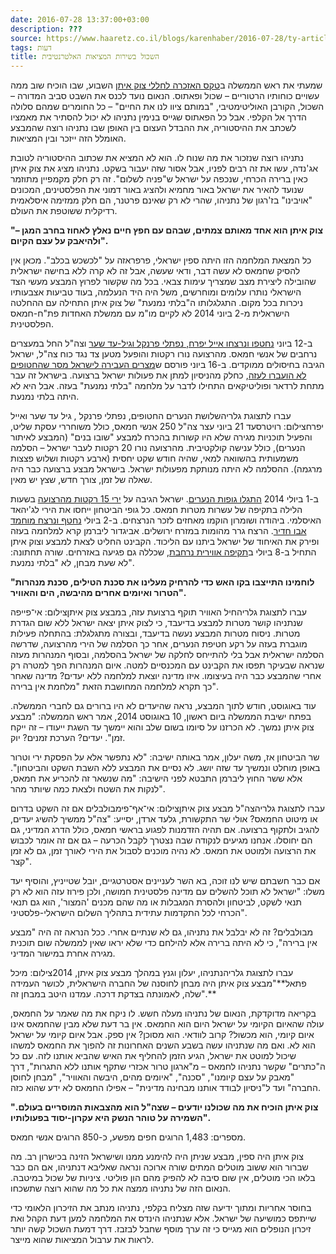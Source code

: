 ```yaml
---
date: 2016-07-28 13:37:00+03:00
description: ???
source: https://www.haaretz.co.il/blogs/karenhaber/2016-07-28/ty-article/0000017f-f8bf-d318-afff-fbff455a0000
tags: דעות
title: השכול בשירות המציאות האלטרנטיבית
---
```


שמעתי את ראש הממשלה ב[טקס האזכרה לחללי צוק איתן](/news/politics/2016-07-26/ty-article/0000017f-eff3-dc28-a17f-fff74d790000) השבוע, שבו הוכיח שוב ממה עשויים כוחותיו הרטוריים – שכול ופאתוס. הנאום נועד לכנס את השבט סביב המדורה – השכול, הקורבן האוליטימטיבי, "במותם ציוו לנו את החיים" – כל החומרים שמהם סלולה הדרך אל הקלפי. אבל כל הפאתוס שגייס בנימין נתניהו לא יכול להסתיר את מאמציו לשכתב את ההיסטוריה, את ההבדל העצום בין האופן שבו נתניהו רוצה שהמבצע האומלל הזה ייזכר ובין המציאות. 

נתניהו רוצה שנזכור את מה שנוח לו. הוא לא המציא את שכתוב ההיסטוריה לטובת אג'נדה, עשו את זה רבים לפניו, אבל אסור שזה יעבור בשקט. נתניהו מציג את צוק איתן כאין ברירה הכרחי, שנכפה על ישראל ש"פניה לשלום". זה רק חלק מקמפיין מתוזמר שנועד להאיר את ישראל באור מחמיא ולהציג באור דמוני את הפלסטינים, המכונים "אויבינו" בז'רגון של נתניהו, שהרי לא רק שאינם פרטנר, הם חלק ממזימה איסלאמית רדיקלית ששוטפת את העולם. 

**"צוק איתן הוא אחד מאותם צמתים, שבהם עם חפץ חיים נאלץ לאחוז בחרב המגן – וּלהיאבק על עצם הקיום".** 

כל המצאת המלחמה הזו היתה ספין ישראלי, פרפראזה על "לכשכש בכלב". מכאן אין להסיק שחמאס לא עשה דבר, ודאי שעשה, אבל זה לא קרה ללא בחישה ישראלית שהובילה ליצירת מצב שמצריך עימות צבאי. בכל מה שקשור לפרוץ המבצע מעשי הצד הישראלי נותרו עלומים ומוחרשים, משל היה היד הנעלמה, בעוד טביעות אצבעותיו ניכרות בכל מקום. התגלגלותו ה"בלתי נמנעת" של צוק איתן התחילה עם ההחלטה הישראלית מ-2 ביוני 2014 לא לקיים מו"מ עם ממשלת האחדות פת"ח-חמאס הפלסטינית. 

ב-12 ביוני [נחטפו ונרצחו אייל יפרח, נפתלי פרנקל וגיל-עד שער](/news/politics/2014-06-13/ty-article/0000017f-db19-db22-a17f-ffb9752d0000) וצה"ל החל במעצרים נרחבים של אנשי חמאס. מהרצועה נורו רקטות והופעל מטען צד נגד כוח צה"ל, ישראל הגיבה בחיסולים ממוקדים. ב-16 ביוני פורסם ש[מצרים העבירה לישראל מסר שהחטופים לא הועברו לעזה](http://www.mako.co.il/news-world/arab/Article-b023ac383cf9641004.htm), כחלק מהניסיון למתן את פעולות ישראל ברצועה. בישראל זה עבר מתחת לרדאר ופוליטיקאים התחילו לדבר על מלחמה "בלתי נמנעת" בעזה. אבל היא לא היתה בלתי נמנעת. 

 עברו לתצוגת גלריהשלושת הנערים החטופים, נפתלי פרנקל , גיל עד שער ואייל יפרחצילום: רויטרסעד 21 ביוני עצר צה"ל 250 אנשי חמאס, כולל משוחררי עסקת שליט, והפעיל תוכניות מגירה שלא היו קשורות בהכרח למבצע "שובו בנים" (המבצע לאיתור הנערים), כולל ענישה קולקטיבית. מהרצועה נורו 20 רקטות לעבר ישראל – הסלמה משמעותית בהשוואה למאי, שהיה חודש שקט יחסית (ארבע רקטות ושלוש פצצות מרגמה). ההסלמה לא היתה מנותקת מפעולות ישראל. בישראל מבצע ברצועה כבר היה שאלה של זמן, צורך חדש, שצץ יש מאין. 

ב-1 ביולי 2014 [התגלו גופות הנערים](/news/politics/2014-07-01/ty-article/0000017f-e4fe-df5f-a17f-fffe55530000). ישראל הגיבה על [ירי 15 רקטות מהרצועה](/news/politics/2014-07-01/ty-article/0000017f-e4aa-d568-ad7f-f7ebc1f20000) בשעות הלילה בתקיפה של עשרות מטרות חמאס. כל גופי הביטחון ייחסו את הירי לג'יהאד האיסלמי. ביהודה ושומרון הוקמו מאחזים לזכר הנרצחים. ב-2 ביולי [נחטף ונרצח מוחמד אבו חדיר](/news/politics/2014-07-05/ty-article/0000017f-e699-df2c-a1ff-fed908470000). הרצח גרר מהומות במזרח ירושלים. אביגדור ליברמן קרא למלחמה בעזה ופירק את האיחוד של ישראל ביתנו עם הליכוד. הקבינט החליט לצאת למבצע וצוק איתן התחיל ב-8 ביולי ב[תקיפה אווירית נרחבת](/news/politics/2014-07-08/ty-article/0000017f-e7ac-d97e-a37f-f7edb0fa0000), שכללה גם פגיעה באזרחים. שורה תחתונה: לא שעת מבחן, לא "בלתי נמנעת". 

**"לוחמינו התייצבו בקו האש כדי להרחיק מעלינו את סכנת הטילים, סכנת מנהרות הטרור ואיומים אחרים מהיבשה, הים והאוויר".** 

 עברו לתצוגת גלריהחיל האוויר תוקף ברצועת עזה, במבצע צוק איתןצילום: אי־פייפה שנתניהו קושר מטרות למבצע בדיעבד, כי לצוק איתן יצאה ישראל ללא שום הגדרת מטרות. ניסוח מטרות המבצע נעשה בדיעבד, ובצורה מתגלגלת: בהתחלה פעילות מוגברת בעזה על רקע חטיפת הנערים, אחר כך הסלמה של הירי מהרצועה, שדרשה הסלמה ישראלית אבל בלי להתייחס לחלקה של ישראל בהסלמה, ובסוף המנהרות מעזה שנראה שבעיקר תפסו את הקבינט עם המכנסיים למטה. איום המנהרות הפך למטרה רק אחרי שהמבצע כבר היה בעיצומו. איזו מדינה יוצאת למלחמה ללא יעדים? מדינה שאחר כך תקרא למלחמה המחושבת הזאת "מלחמת אין ברירה". 

עוד באוגוסט, חודש לתוך המבצע, נראה שהיעדים לא היו ברורים גם לחברי הממשלה. בפתח ישיבת הממשלה ביום ראשון, 10 באוגוסט 2014, אמר ראש הממשלה: "מבצע צוק איתן נמשך. לא הכרזנו על סיומו בשום שלב והוא יימשך עד השגת ייעודו – זה ייקח זמן". יעדים? הערכת זמנים? יוק. 

שר הביטחון אז, משה יעלון, אמר באותה ישיבה: "לא נתפשר אלא על הפסקת ירי וטרור באופן מוחלט ונמשיך עד שזה יושג. לא נסיים את המבצע ללא השבת השקט והביטחון". אלא ששר החוץ ליברמן התבטא לפני הישיבה: "מה שנשאר זה להכריע את חמאס, לנקות את השטח ולצאת כמה שיותר מהר". 

 עברו לתצוגת גלריהצה"ל מבצע צוק איתןצילום: אי־אף־פימבולבלים אם זה השקט בדרום או מיטוט החמאס? אולי שר התקשורת, גלעד ארדן, יסייע: "צה"ל ממשיך להשיג יעדים, להגיב ולתקוף ברצועה. אם תהיה הזדמנות לפגוע בראשי חמאס, כולל הדרג המדיני, גם הם יחוסלו. אנחנו מגיעים לנקודה שבה נצטרך לקבל הכרעה – גם אם זה אומר לכבוש את הרצועה ולמוטט את חמאס. לא נהיה מוכנים לסבול את הירי לאורך זמן, גם לא זמן קצר". 

אם כבר חשבתם שיש לנו זוכה, בא השר לעניינים אסטרטגיים, יובל שטייניץ, והוסיף יעד משלו: "ישראל לא תוכל להשלים עם מדינה פלסטינית חמושה, ולכן פירוז עזה הוא לא רק תנאי לשקט, לביטחון ולהסרת המגבלות או מה שהם מכנים 'המצור', הוא גם תנאי הכרחי לכל התקדמות עתידית בתהליך השלום הישראלי-פלסטיני". 

מבולבלים? זה לא יבלבל את נתניהו, גם לא שנתיים אחרי. ככל הנראה זה היה "מבצע אין ברירה", כי לא היתה ברירה אלא להילחם כדי שלא יראו שאין לממשלה שום תוכנית מגירה אחרת במישור המדיני. 

 עברו לתצוגת גלריהנתניהו, יעלון וגנץ במהלך מבצע צוק איתן, 2014צילום: מיכל פתאל**"מבצע צוק איתן היה מבחן לחוסנה של החברה הישראלית, לכושר העמידה שלה, לאמונתה בצדקת דרכה. עמדנו היטב במבחן זה".** 

בקריאה מדוקדקת, הנאום של נתניהו מעלה חשש. לו ניקח את מה שאמר על החמאס, עולה שהאיום הקיומי על ישראל היום הוא החמאס. אין בר דעת שלא מבין שהחמאס אינו איום קיומי, הוא מכשול? קרוב לוודאי. הוא מסוכן? אין ספק. אבל איום קיומי על ישראל הוא לא. ואם מה שנתניהו עשה בשבע השנים האחרונות זה להפוך את החמאס למשהו שיכול למוטט את ישראל, הגיע הזמן להחליף את האיש שהביא אותנו לזה. עם כל ה"כתרים" שקשר נתניהו לחמאס – מ"ארגון טרור אכזרי שתקף אותנו ללא התגרות", דרך "מאבק על עצם קיומנו", "סכנה", "איומים מהים, היבשה והאוויר", "מבחן לחוסן החברה" ועד ל"ניסיון לבודד אותנו מבחינה מדינית" – אפילו החמאס לא ידע שהוא כזה. 

**"צוק איתן הוכיח את מה שכולנו יודעים – שצה"ל הוא מהצבאות המוסריים בעולם. השמירה על טוהר הנשק היא עקרון-יסוד בפעולותיו".** 

מספרים: 1,483 הרוגים חפים מפשע, כ-850 הרוגים אנשי חמאס. 

צוק איתן היה ספין, מבצע שניתן היה להימנע ממנו ושישראל הזינה בכישרון רב. מה שברור הוא ששוב מוטלים המתים שורה ארוכה ונראה שאליבא דנתניהו, אם הם כבר בלאו הכי מוטלים, אין שום סיבה לא להפיק מהם הון פוליטי. ציניות של שכול במיטבה. הנאום הזה של נתניהו ממצה את כל מה שהוא רוצה שתשכחו. 

בחוסר אחריות ומתוך ידיעה שזה מצליח בקלפי, נתניהו מנתב את הזיכרון הלאומי כדי שייתפס כמושיעה של ישראל. אלא שנתניהו הינדס את המלחמה למען דעת הקהל ואת זיכרון הנופלים הוא מגייס כי זה ערך מוסף שחבל לבזבז. דרך דמעת השכול קשה יותר לראות את ערבול המציאות שהוא מייצר.